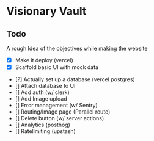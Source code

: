 # Visionary Vault

## Todo

A rough Idea of the objectives while making the website

- [x] Make it deploy (vercel)
- [x] Scaffold basic UI with mock data
- [?] Actually set up a database (vercel postgres)
- [] Attach database to UI
- [] Add auth (w/ clerk)
- [] Add Image upload
- [] Error management (w/ Sentry)
- [] Routing/Image page (Parallel route)
- [] Delete button (w/ server actions)
- [] Analytics (posthog)
- [] Ratelimiting (upstash)

